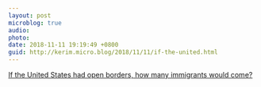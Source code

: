 ```yaml
---
layout: post
microblog: true
audio: 
photo: 
date: 2018-11-11 19:19:49 +0800
guid: http://kerim.micro.blog/2018/11/11/if-the-united.html
---
```

[If the United States had open borders, how many immigrants would come?](http://www.aei.org/publication/if-the-united-states-had-open-borders-how-many-immigrants-would-come/) 

